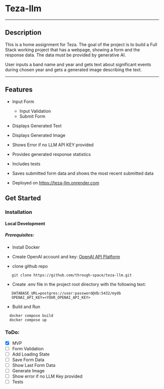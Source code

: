 #  Teza-llm
___
## Description

This is a home assignment for Teza.
The goal of the project is to build a Full Stack working project that has a webpage, showing a form and the response data.
The data must be provided by generative AI.

User inputs a band name and year and gets text about significant events during chosen year and gets a generated image describing the text. 
___


## Features
- Input Form
  - Input Validation
  - Submit Form
- Displays Generated Text
- Displays Generated Image
- Shows Error if no LLM API KEY provided
- Provides generated response statistics
- Includes tests
- Saves submitted form data and shows the most recent submitted data

- Deployed on https://teza-llm.onrender.com

## Get Started

### Installation
#### Local Development
##### Prerequisites:
 - Install Docker
 - Create OpenAI account and key: [OpenAI API Platform](https://openai.com/api/)

    

 
 - clone github repo 
```shell
   git clone https://github.com/through-space/teza-llm.git
```

 - Create .env file in the project root directory with the following text:
 ```dotenv
    DATABASE_URL=postgres://user:password@db:5432/mydb
    OPENAI_API_KEY=<YOUR_OPENAI_API_KEY>
```

- Build and Run
```shell
  docker compose build 
  docker compose up
```


### ToDo:
- [x] MVP
- [ ] Form Validation
- [ ] Add Loading State
- [ ] Save Form Data
- [ ] Show Last Form Data
- [ ] Generate Image
- [ ] Show error if no LLM Key provided
- [ ] Tests
